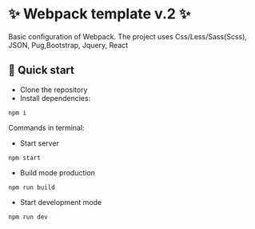 # ✨ Webpack template v.2 ✨
Basic configuration of Webpack.
The project uses Css/Less/Sass(Scss), JSON, Pug,Bootstrap, Jquery, React

## 🚀 Quick start
- Clone the repository  
- Install dependencies:
```
npm i
```
Commands in terminal:  
- Start server
```
npm start
```
- Build mode production
```
npm run build
```
- Start development mode
```
npm run dev
```
